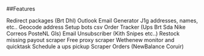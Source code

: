 ##Features

Redirect packages (Brt Dhl) 
Outlook Email Generator
J1g addresses, names, etc..
Geocode address 
Setup bots csv 
Order Tracker (Ups Brt Sda Nike Correos PosteNL Gls) 
Email Unsubscriber (Kith Snipes etc..) 
Restock missing payout scraper
Free proxy scraper 
Wethenew monitor and quicktask 
Schedule a ups pickup 
Scraper Orders (NewBalance Coruir) 